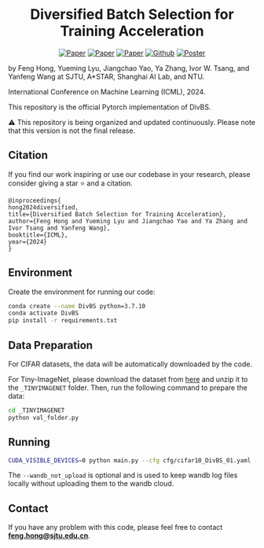 <h1 align="center">Diversified Batch Selection for Training Acceleration</h1>

<p align="center">
    <a href="https://arxiv.org/abs/2406.04872"><img src="https://img.shields.io/badge/arXiv-2406.04872-b31b1b.svg" alt="Paper"></a>
    <a href="https://openreview.net/pdf?id=5QWKec0eDF"><img src="https://img.shields.io/badge/OpenReview-ICML'24-blue" alt="Paper"></a>
    <a href="https://proceedings.mlr.press/v235/hong24c.html"><img src="https://img.shields.io/badge/PRML-ICML'24-122267" alt="Paper"></a>
    <a href="https://github.com/Feng-Hong/DivBS"><img src="https://img.shields.io/badge/Github-DivBS-brightgreen?logo=github" alt="Github"></a>
    <!-- <a href="https://iclr.cc/media/iclr-2023/Slides/11305.pdf"> <img src="https://img.shields.io/badge/Slides (5 min)-grey?&logo=MicrosoftPowerPoint&logoColor=white" alt="Slides"></a> -->
    <a href="https://icml.cc/media/PosterPDFs/ICML%202024/34979.png?t=1721291866.935779"> <img src="https://img.shields.io/badge/Poster-grey?logo=airplayvideo&logoColor=white" alt="Poster"></a>
</p>

by Feng Hong, Yueming Lyu, Jiangchao Yao, Ya Zhang, Ivor W. Tsang, and Yanfeng Wang at SJTU, A*STAR, Shanghai AI Lab, and NTU.

International Conference on Machine Learning (ICML), 2024.

This repository is the official Pytorch implementation of DivBS.

<!-- ⚠️ This repository is currently in its initial version. It is being organized and updated continuously. Please note that this version is not the final release. -->
⚠️ This repository is being organized and updated continuously. Please note that this version is not the final release.

## Citation

If you find our work inspiring or use our codebase in your research, please consider giving a star ⭐ and a citation.
```
@inproceedings{
hong2024diversified,
title={Diversified Batch Selection for Training Acceleration},
author={Feng Hong and Yueming Lyu and Jiangchao Yao and Ya Zhang and Ivor Tsang and Yanfeng Wang},
booktitle={ICML},
year={2024}
}
```

## Environment
Create the environment for running our code:
```bash
conda create --name DivBS python=3.7.10
conda activate DivBS
pip install -r requirements.txt
```

## Data Preparation
For CIFAR datasets, the data will be automatically downloaded by the code. 

For Tiny-ImageNet, please download the dataset from [here](http://cs231n.stanford.edu/tiny-imagenet-200.zip) and unzip it to the `_TINYIMAGENET` folder. Then, run the following command to prepare the data:
```bash
cd _TINYIMAGENET
python val_folder.py
```

## Running
```bash
CUDA_VISIBLE_DEVICES=0 python main.py --cfg cfg/cifar10_DivBS_01.yaml --seed 0 --wandb_not_upload 
```
The `--wandb_not_upload` is optional and is used to keep wandb log files locally without uploading them to the wandb cloud.

## Contact
If you have any problem with this code, please feel free to contact **feng.hong@sjtu.edu.cn**.
